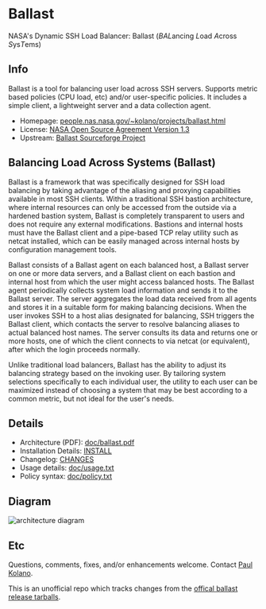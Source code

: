 # Ballast

NASA's Dynamic SSH Load Balancer: Ballast (*BAL*ancing *L*oad *A*cross *S*ys*T*ems)

## Info

Ballast is a tool for balancing user load across SSH servers.
Supports metric based policies (CPU load, etc) and/or user-specific policies.
It includes a simple client, a lightweight server and a data collection agent.

* Homepage: [people.nas.nasa.gov/~kolano/projects/ballast.html](http://people.nas.nasa.gov/~kolano/projects/ballast.html)
* License: [NASA Open Source Agreement Version 1.3](https://en.wikipedia.org/wiki/NASA_Open_Source_Agreement)
* Upstream: [Ballast Sourceforge Project](http://sourceforge.net/projects/ballast/files/)

## Balancing Load Across Systems (Ballast)

Ballast is a framework that was specifically designed for SSH load
balancing by taking advantage of the aliasing and proxying capabilities
available in most SSH clients.  Within a traditional SSH bastion
architecture, where internal resources can only be accessed from the
outside via a hardened bastion system, Ballast is completely transparent
to users and does not require any external modifications.  Bastions and
internal hosts must have the Ballast client and a pipe-based TCP relay
utility such as netcat installed, which can be easily managed across
internal hosts by configuration management tools.

Ballast consists of a Ballast agent on each balanced host, a Ballast
server on one or more data servers, and a Ballast client on each bastion
and internal host from which the user might access balanced hosts.  The
Ballast agent periodically collects system load information and sends it
to the Ballast server.  The server aggregates the load data received from
all agents and stores it in a suitable form for making balancing
decisions.  When the user invokes SSH to a host alias designated for
balancing, SSH triggers the Ballast client, which contacts the server to
resolve balancing aliases to actual balanced host names.  The server
consults its data and returns one or more hosts, one of which the client
connects to via netcat (or equivalent), after which the login proceeds
normally.

Unlike traditional load balancers, Ballast has the ability to adjust
its balancing strategy based on the invoking user.  By tailoring system
selections specifically to each individual user, the utility to each
user can be maximized instead of choosing a system that may be best
according to a common metric, but not ideal for the user's needs.

## Details

* Architecture (PDF): [doc/ballast.pdf](doc/ballast.pdf)
* Installation Details: [INSTALL](INSTALL)
* Changelog: [CHANGES](CHANGES)
* Usage details: [doc/usage.txt](doc/usage.txt)
* Policy syntax: [doc/policy.txt](doc/policy.txt)

## Diagram

![architecture diagram](https://cloud.githubusercontent.com/assets/145113/12710216/364e8014-c869-11e5-9aaf-0999a6d05903.png)

## Etc

Questions, comments, fixes, and/or enhancements welcome.
Contact [Paul Kolano](http://people.nas.nasa.gov/~kolano/).

This is an unofficial repo which tracks changes from the [offical ballast release tarballs](http://sourceforge.net/projects/ballast/files/).
